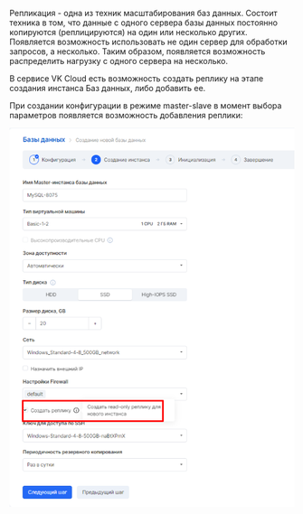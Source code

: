 Репликация - одна из техник масштабирования баз данных. Состоит техника в том, что данные с одного сервера базы данных постоянно копируются (реплицируются) на один или несколько других. Появляется возможность использовать не один сервер для обработки запросов, а несколько. Таким образом, появляется возможность распределить нагрузку с одного сервера на несколько.

В сервисе VK Cloud есть возможность создать реплику на этапе создания инстанса Баз данных, либо добавить ее.

При создании конфигурации в режиме master-slave в момент выбора параметров появляется возможность добавления реплики:

![](./assets/1601241906062-bd1.png)
